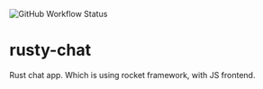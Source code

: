 ![GitHub Workflow Status](https://github.com/zibiax/rusty-chat/actions/workflows/rust.yml/badge.svg)
# rusty-chat

Rust chat app. Which is using rocket framework, with JS frontend.
